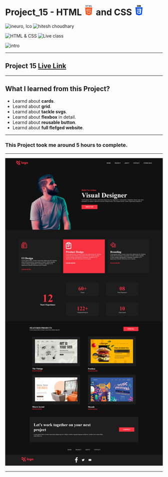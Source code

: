 # Project_15 - HTML ![](./screenshot/html.png) and CSS ![](./screenshot/css.png)

![ineuro, lco](https://img.shields.io/badge/iNeuron-LCO-green)
![hitesh choudhary](https://img.shields.io/badge/Hitesh%20Choudhary-Full%20Stack%20JavaScript%20Bootcamp-lightgrey)

![HTML & CSS](https://img.shields.io/badge/HTML-CSS-orange)
![Live class](https://img.shields.io/badge/LIVE--CLASS-PROJECT--15-blue)

![intro](https://img.shields.io/badge/Mohit%20Gupta-MCA%20Final%20Year-red)

---

## Project 15 [Live Link](https://project-15-themohitgupta.netlify.app)

---
## What I learned from this Project?

- Learnd about **cards**.
- Learnd about **grid**.
- Learnd about **tackle svgs**.
- Learnd about **flexbox** in detail.
- Learnd about **reusable button**.
- Learnd about **full flefged website**.

---

### This Project took me around **5 hours** to complete.

---

![Screenshot](./screenshot/screenshot.png)

---

